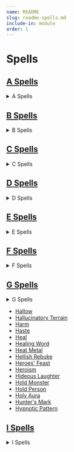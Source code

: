 ```yaml
---
name: README
slug: readme-spells.md
include-in: module
order: 1
---
```


# Spells

## [A Spells](/page/spells-a.md)

<details>
<summary>A Spells</summary>

* [Acid Arrow](/spell/acid-arrow)
* [Acid Splash](/spell/acid-splash)
* [Aid](/spell/aid)
* [Alarm](/spell/alarm)
* [Alter Self](/spell/alter-self/)
* [Animal Friendship](/spell/animal-friendship)
* [Animal Messenger](/spell/animal-messenger)
* [Animal Shapes](/spell/animal-shapes)
* [Animate Dead](/spell/animate-dead)
* [Animate Objects](/spell/animate-objects)
* [Antilife Shell](/spell/antilife-shell)
* [Antimagic Field](/spell/antimagic-field)
* [Anipathy/Sympathy](/spell/antipathysympathy)
* [Arcane Eye](/spell/arcane-eye)
* [Arcane Hand](/spell/arcane-hand)
* [Arcane Lock](/spell/arcane-lock)
* [Arcane Sword](/spell/arcane-sword)
* [Arcanist's Magic Aura](/spell/arcanists-magic-aura)
* [Astral Projection](/spell/astral-projection)
* [Augury](/spell/augury)
* [Awaken](/spell/awaken)

</details>

## [B Spells](/page/spells-b.md)
<details>
<summary>B Spells</summary>

* [Bane](/spell/bane)
* [Banishment](/spell/banishment)
* [Barkskin](/spell/barkskin)
* [Beacon of Hope](/spell/beacon-of-hope)
* [Bestow Curse](/spell/bestow-curse)
* [Black Tentacles](/spell/black-tentacles)
* [Blade Barrier](/spell/blade-barrier)
* [Bless](/spell/bless)
* [Blight](/spell/blight)
* [Blindness/Deafness](/spell/blindnessdeafness)
* [Blink](/spell/blink)
* [Blur](/spell/blur)
* [Branding Smite](/spell/branding-smite)
* [Burning Hands](/spell/burning-hands)

</details>

## [C Spells](/page/spells-c.md)
<details>
<summary>C Spells</summary>

* [Call Lightning](/spell/call-lightning)
* [Calm Emotions](/spell/calm-emotions)
* [Chain Lightning](/spell/chain-lightning)
* [Charm Person](/spell/charm-person)
* [Chill Touch](/spell/chill-touch)
* [Circle of Death](/spell/circle-of-death)
* [Clairvoyance](/spell/clairvoyance)
* [Clone](/spell/clone)
* [Cloudkill](/spell/cloudkill)
* [Color Spray](/spell/color-spray)
* [Command](/spell/command)
* [Commune](/spell/commune)
* [Commune with Nature](/spell/commune-with-nature)
* [Comprehend Languages](/spell/comprehend-languages)
* [Compulsion](/spell/compulsion)
* [Cone of Cold](/spell/cone-of-cold)
* [Confusion](/spell/confusion)
* [Conjure Animals](/spell/conjure-animals)
* [Conjure Celestial](/spell/conjure-celestial)
* [Conjure Elemental](/spell/conjure-elemental)
* [Conjure Fey](/spell/conjure-fey)
* [Conjure Minor Elementals](/spell/conjure-minor-elementals)
* [Conjure Woodland Beings](/spell/conjure-woodland-beings)
* [Contact Other Plane](/spell/contact-other-plane)
* [Contagion](/spell/contagion)
* [Contingency](/spell/contingency)
* [Continual Flame](/spell/continual-flame)
* [Control Water](/spell/control-water)
* [Control Weather](/spell/control-weather)
* [Counterspell](/spell/counterspell)
* [Create Food and Water](/spell/create-food-and-water)
* [Create Undead](/spell/create-undead)
* [Create or Destroy Water](/spell/create-or-destroy-water)
* [Creation](/spell/creation)
* [Cure Wounds](/spell/cure-wounds)

</details>

## [D Spells](/page/spells-d.md)

<details>
<summary>D Spells</summary>

* [Dancing Lights](/spell/dancing-lights)
* [Darkness](/spell/darkness)
* [Darkvision](/spell/darkvision)
* [Daylight](/spell/daylight)
* [Death Ward](/spell/death-ward)
* [Delayed Blast Fireball](/spell/delayed-blast-fireball)
* [Demiplane](/spell/demiplane)
* [Detect Evil and Good](/spell/detect-evil-and-good)
* [Detect Magic](/spell/detect-magic)
* [Detect Poison and Disease](/spell/detect-poison-and-disease)
* [Detect Thoughts](/spell/detect-thoughts)
* [Dimension Door](/spell/dimension-door)
* [Disguise Self](/spell/disguise-self)
* [Disintegrate](/spell/disintegrate)
* [Dispel Evil and Good](/spell/dispel-evil-and-good)
* [Dispel Magic](/spell/dispel-magic)
* [Divination](/spell/divination)
* [Divine Favor](/spell/divine-favor)
* [Divine Word](/spell/divine-word)
* [Dominate Beast](/spell/dominate-beast)
* [Dominate Monster](/spell/dominate-monster)
* [Dominate Person](/spell/dominate-person)
* [Dream](/spell/dream)
* [Druidcraft](/spell/druidcraft)

</details>

## [E Spells](/page/spells-e.md)

<details>
<summary>E Spells</summary>

* [Earthquake](/spell/earthquake)
* [Eldritch Blast](/spell/eldritch-blast)
* [Enhance Ability](/spell/enhance-ability)
* [Enlarge/Reduce](/spell/enlargereduce)
* [Entangle](/spell/entangle)
* [Enthrall](/spell/enthrall)
* [Etherealness](/spell/etherealness)
* [Expeditious Retreat](/spell/expeditious-retreat)
* [Eye bite](/spell/eye-bite)
* [Eyebite](/spell/eyebite)

</details>

## [F Spells](/page/spells-f.md)

<details>
<summary>F Spells</summary>

* [Fabricate](/spell/fabricate)
* [Faerie Fire](/spell/faerie-fire)
* [Faithful Hound](/spell/faithful-hound)
* [False Life](/spell/false-life)
* [Fear](/spell/fear)
* [Feather Fall](/spell/feather-fall)
* [Feeblemind](/spell/feeblemind)
* [Find Familiar](/spell/find-familiar)
* [Find Steed](/spell/find-steed)
* [Find Traps](/spell/find-traps)
* [Find the Path](/spell/find-the-path)
* [Finger of Death](/spell/finger-of-death)
* [Fire Bolt](/spell/fire-bolt)
* [Fire Shield](/spell/fire-shield)
* [Fire Storm](/spell/fire-storm)
* [Fireball](/spell/fireball)
* [Flame Blade](/spell/flame-blade)
* [Flame Strike](/spell/flame-strike)
* [Flaming Sphere](/spell/flaming-sphere)
* [Flesh to Stone](/spell/flesh-to-stone)
* [Floating Disk](/spell/floating-disk)
* [Fly](/spell/fly)
* [Fog Cloud](/spell/fog-cloud)
* [Forbiddance](/spell/forbiddance)
* [Forcecage](/spell/forcecage)
* [Foresight](/spell/foresight)
* [Freedom of Movement](/spell/freedom-of-movement)
* [Freezing Sphere](/spell/freezing-sphere)

</details>

## [G Spells](/page/spells-g.md)

<details>
<summary>G Spells</summary>

* [Gaseous Form](/spell/gaseous-form)
* [Gate](/spell/gate)
* [Geas](/spell/geas)
* [Gentle Repose](/spell/gentle-repose)
* [Giant Insect](/spell/giant-insect)
* [Glibness](/spell/glibness)
* [Globe of Invulnerability](/spell/globe-of-invulnerability)
* [Glyph of Warding](/spell/glyph-of-warding)
* [Goodberry](/spell/goodberry)
* [Grease](/spell/grease)
* [Greater Invisibility](/spell/greater-invisibility)
* [Greater Restoration](/spell/greater-restoration)
* [Guardian of Faith](/spell/guardian-of-faith)
* [Guards and Wards](/spell/guards-and-wards)
* [Guidance](/spell/guidance)
* [Guiding Bolt](/spell/guiding-bolt)
* [Gust of Wind](/spell/gust-of-wind)

</details>



* [Hallow](/spell/hallow)
* [Hallucinatory Terrain](/spell/hallucinatory-terrain)
* [Harm](/spell/harm)
* [Haste](/spell/haste)
* [Heal](/spell/heal)
* [Healing Word](/spell/healing-word)
* [Heat Metal](/spell/heat-metal)
* [Hellish Rebuke](/spell/hellish-rebuke)
* [Heroes' Feast](/spell/heroes-feast)
* [Heroism](/spell/heroism)
* [Hideous Laughter](/spell/hideous-laughter)
* [Hold Monster](/spell/hold-monster)
* [Hold Person](/spell/hold-person)
* [Holy Aura](/spell/holy-aura)
* [Hunter's Mark](/spell/hunters-mark)
* [Hypnotic Pattern](/spell/hypnotic-pattern)

</details>

## [I Spells](/page/spells-i.md)

<details>
<summary>I Spells</summary>

* [Ice Storm](/spell/ice-storm)
* [Identify](/spell/identify)
* [Illusory Script](/spell/illusory-script)
* [Imprisonment](/spell/imprisonment)
* [Incendiary Cloud](/spell/incendiary-cloud)
* [Inflict Wounds](/spell/inflict-wounds)
* [Insect Plague](/spell/insect-plague)
* [Instant Summons](/spell/instant-summons)
* [Invisibility](/spell/invisibility)
* [Irresistible Dance](/spell/irresistible-dance)

</details>